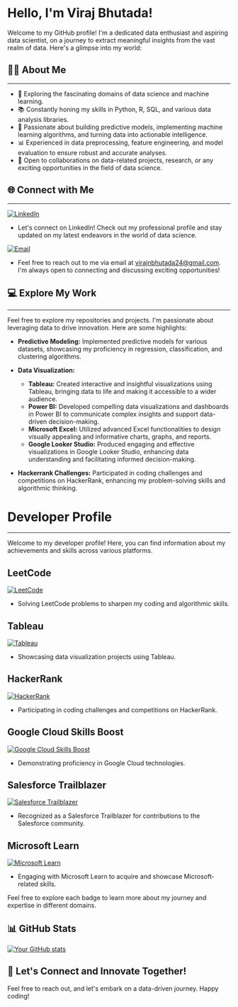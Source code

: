 # Hello, I'm Viraj Bhutada!

Welcome to my GitHub profile! I'm a dedicated data enthusiast and aspiring data scientist, on a journey to extract meaningful insights from the vast realm of data. Here's a glimpse into my world:

## 👨‍💻 About Me
---
- 🔬 Exploring the fascinating domains of data science and machine learning.
- 📚 Constantly honing my skills in Python, R, SQL, and various data analysis libraries.
- 🤖 Passionate about building predictive models, implementing machine learning algorithms, and turning data into actionable intelligence.
- 📊 Experienced in data preprocessing, feature engineering, and model evaluation to ensure robust and accurate analyses.
- 💼 Open to collaborations on data-related projects, research, or any exciting opportunities in the field of data science.

## 🌐 Connect with Me
---
[![LinkedIn](https://img.shields.io/badge/LinkedIn-0077B5?style=for-the-badge&logo=linkedin&logoColor=white)](https://www.linkedin.com/in/virajnbhutada24)
- Let's connect on LinkedIn! Check out my professional profile and stay updated on my latest endeavors in the world of data science.

[![Email](https://img.shields.io/badge/Email-%23D14836?style=for-the-badge&logo=gmail&logoColor=%2300A1E4&logoColor=%23FFD046&logoColor=%2300A859&logoColor=%23D92E29&color=white)](mailto:virajnbhutada24@gmail.com)
- Feel free to reach out to me via email at virajnbhutada24@gmail.com. I'm always open to connecting and discussing exciting opportunities!


## 💻 Explore My Work
---
Feel free to explore my repositories and projects. I'm passionate about leveraging data to drive innovation. Here are some highlights:

- **Predictive Modeling:** Implemented predictive models for various datasets, showcasing my proficiency in regression, classification, and clustering algorithms.

- **Data Visualization:**
  - **Tableau:** Created interactive and insightful visualizations using Tableau, bringing data to life and making it accessible to a wider audience.
  - **Power BI:** Developed compelling data visualizations and dashboards in Power BI to communicate complex insights and support data-driven decision-making.
  - **Microsoft Excel:** Utilized advanced Excel functionalities to design visually appealing and informative charts, graphs, and reports.
  - **Google Looker Studio:** Produced engaging and effective visualizations in Google Looker Studio, enhancing data understanding and facilitating informed decision-making.

- **Hackerrank Challenges:** Participated in coding challenges and competitions on HackerRank, enhancing my problem-solving skills and algorithmic thinking.



# Developer Profile
---
Welcome to my developer profile! Here, you can find information about my achievements and skills across various platforms.

## LeetCode
[![LeetCode](https://img.shields.io/badge/LeetCode-virajnbhutada24-orange?style=for-the-badge&logo=leetcode)](https://leetcode.com/virajnbhutada24/)
- Solving LeetCode problems to sharpen my coding and algorithmic skills.

## Tableau
[![Tableau](https://img.shields.io/badge/Tableau-virajbhutada-lightblue?style=for-the-badge&logo=tableau)](https://public.tableau.com/app/profile/viraj.bhutada/vizzes)
- Showcasing data visualization projects using Tableau.

## HackerRank
[![HackerRank](https://img.shields.io/badge/HackerRank-virajnbhutada24-brightorange?style=for-the-badge&logo=hackerrank)](https://www.hackerrank.com/profile/virajnbhutada24)
- Participating in coding challenges and competitions on HackerRank.

## Google Cloud Skills Boost
[![Google Cloud Skills Boost](https://img.shields.io/badge/Google%20Cloud%20Skills%20Boost-virajnbhutada24-yellow?style=for-the-badge&logo=googlecloud)](https://www.cloudskillsboost.google/public_profiles/1fe01bf9-78f3-4e57-a935-c7486b6856e1)
- Demonstrating proficiency in Google Cloud technologies.

## Salesforce Trailblazer
[![Salesforce Trailblazer](https://img.shields.io/badge/Salesforce%20Trailblazer-virajbhutada-blue?style=for-the-badge&logo=salesforce)](https://www.salesforce.com/trailblazer/virajbhutada)
- Recognized as a Salesforce Trailblazer for contributions to the Salesforce community.

## Microsoft Learn
[![Microsoft Learn](https://img.shields.io/badge/Microsoft_Learn-virajbhutada-ffcc00?style=for-the-badge&logo=microsoft)](https://learn.microsoft.com/en-us/users/virajbhutada-6329/)
- Engaging with Microsoft Learn to acquire and showcase Microsoft-related skills.

Feel free to explore each badge to learn more about my journey and expertise in different domains.



## 📊 GitHub Stats

[![Your GitHub stats](https://github-readme-stats.vercel.app/api?username=virajbhutada&show_icons=true&theme=radical&exclude_repo=repo1,repo2,repo3)](https://github.com/virajbhutada)




## 🌟 Let's Connect and Innovate Together!

Feel free to reach out, and let's embark on a data-driven journey. Happy coding!
